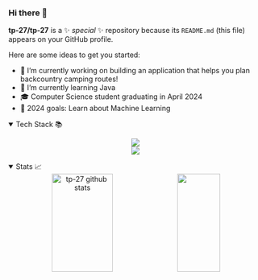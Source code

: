 ### Hi there 👋


**tp-27/tp-27** is a ✨ _special_ ✨ repository because its `README.md` (this file) appears on your GitHub profile.

Here are some ideas to get you started:

- 🔭 I’m currently working on building an application that helps you plan backcountry camping routes!
- 🌱 I’m currently learning Java
- 🎓 Computer Science student graduating in April 2024 
- 🥅 2024 goals: Learn about Machine Learning


<details open>
<summary>  Tech Stack 📚 </summary>
<p align="center">
        <a href="https://skillicons.dev">
            <img src="https://skillicons.dev/icons?i=javascript,python,java,c,php,html,css,sql,postgres,mysql"/>
        </a>
        <br />
        <a href="https://skillicons.dev">
            <img src="https://skillicons.dev/icons?i=aws,gcp,figma,git,docker,postman,netlify,linux"/>
        </a>
    </p>
</details>


<details open>
<summary>  Stats 📈 </summary>
<div align="center">  
  <img width="49%" height="195px" src="https://github-readme-stats.vercel.app/api?username=tp-27&show_icons=true&count_private=true&hide_border=true&title_color=26A269&icon_color=26A269&text_color=c9d1d9&bg_color=0d1117" alt="tp-27 github stats" /> 
  <img width="41%" height="195px" src="https://github-readme-stats.vercel.app/api/top-langs/?username=tp-27&layout=compact&hide_border=true&&hide=python&title_color=26A269&text_color=ff91a4&bg_color=0d1117" />
</div>
</details>


